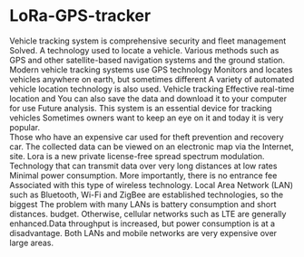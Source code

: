 # LoRa-GPS-tracker




Vehicle tracking system is comprehensive security and fleet management Solved. A technology used to locate a vehicle. Various methods such as GPS and other satellite-based navigation systems and the ground station. Modern vehicle tracking systems use GPS technology Monitors and locates vehicles anywhere on earth, but sometimes different 
A variety of automated vehicle location technology is also used.  Vehicle tracking Effective real-time location and You can also save the data  and download it to your computer  for use Future analysis. This system is an essential device for tracking vehicles Sometimes owners want to keep an eye on it and today it is very popular.  
Those who have an expensive car used for theft prevention and recovery car. The collected data  can be viewed on an electronic map via the Internet, site. Lora is a new private license-free spread spectrum modulation. Technology that can transmit data over very long distances at low rates Minimal power consumption. More importantly, there is no entrance fee Associated with this type of wireless technology. Local Area Network (LAN) such as Bluetooth, Wi-Fi and ZigBee are  established technologies, so the biggest 
The problem with many LANs is battery consumption and short distances. budget. Otherwise, cellular networks such as LTE are generally enhanced.Data throughput is increased, but power consumption is at a disadvantage. Both LANs and mobile networks are very expensive over large areas.
